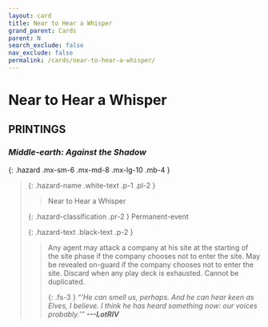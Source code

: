 ```yaml
---
layout: card
title: Near to Hear a Whisper
grand_parent: Cards
parent: N
search_exclude: false
nav_exclude: false
permalink: /cards/near-to-hear-a-whisper/
---
```


# Near to Hear a Whisper


## PRINTINGS


### _Middle-earth: Against the Shadow_

{: .hazard .mx-sm-6 .mx-md-8 .mx-lg-10 .mb-4 }
> {: .hazard-name .white-text .p-1 .pl-2 }
> > <div class="hazard-mp"></div>
> > <div class="card-name">Near to Hear a Whisper</div>
>
> {: .hazard-classification .pr-2 }
> Permanent-event
>
> {: .hazard-text .black-text .p-2 }
> > Any agent may attack a company at his site at the starting of the site phase if the company chooses not to enter the site. May be revealed on-guard if the company chooses not to enter the site. Discard when any play deck is exhausted. Cannot be duplicated.   
> > 
> > {: .fs-3 } 
> > _“‘He can smell us, perhaps. And he can hear keen as Elves, I believe. I think he has heard something now: our voices probably.’”_ ***---&#65279;LotRIV*** 
>


